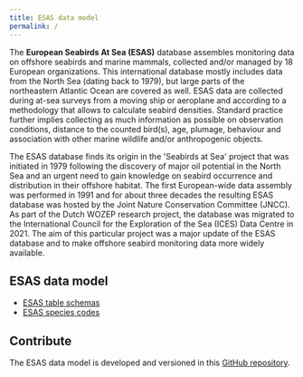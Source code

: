 ```yaml
---
title: ESAS data model
permalink: /
---
```


The **European Seabirds At Sea (ESAS)** database assembles monitoring data on offshore seabirds and marine mammals, collected and/or managed by 18 European organizations. This international database mostly includes data from the North Sea (dating back to 1979), but large parts of the northeastern Atlantic Ocean are covered as well. ESAS data are collected during at-sea surveys from a moving ship or aeroplane and according to a methodology that allows to calculate seabird densities. Standard practice further implies collecting as much information as possible on observation conditions, distance to the counted bird(s), age, plumage, behaviour and association with other marine wildlife and/or anthropogenic objects. 

The ESAS database finds its origin in the 'Seabirds at Sea' project that was initiated in 1979 following the discovery of major oil potential in the North Sea and an urgent need to gain knowledge on seabird occurrence and distribution in their offshore habitat. The first European-wide data assembly was performed in 1991 and for about three decades the resulting ESAS database was hosted by the Joint Nature Conservation Committee (JNCC). As part of the Dutch WOZEP research project, the database was migrated to the International Council for the Exploration of the Sea (ICES) Data Centre in 2021. The aim of this particular project was a major update of the ESAS database and to make offshore seabird monitoring data more widely available.

## ESAS data model

- [ESAS table schemas](./tables/)
- [ESAS species codes](./species/)

## Contribute

The ESAS data model is developed and versioned in this [GitHub repository](https://github.com/ices-tools-dev/esas). 
